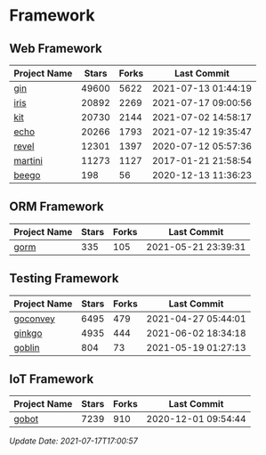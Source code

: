 # Framework

## Web Framework
| Project Name | Stars | Forks | Last Commit |
| ------------ | ----- | ----- | ----------- |
| [gin](https://github.com/gin-gonic/gin) | 49600 | 5622 | 2021-07-13 01:44:19 |
| [iris](https://github.com/kataras/iris) | 20892 | 2269 | 2021-07-17 09:00:56 |
| [kit](https://github.com/go-kit/kit) | 20730 | 2144 | 2021-07-02 14:58:17 |
| [echo](https://github.com/labstack/echo) | 20266 | 1793 | 2021-07-12 19:35:47 |
| [revel](https://github.com/revel/revel) | 12301 | 1397 | 2020-07-12 05:57:36 |
| [martini](https://github.com/go-martini/martini) | 11273 | 1127 | 2017-01-21 21:58:54 |
| [beego](https://github.com/astaxie/beego) | 198 | 56 | 2020-12-13 11:36:23 |

## ORM Framework
| Project Name | Stars | Forks | Last Commit |
| ------------ | ----- | ----- | ----------- |
| [gorm](https://github.com/jinzhu/gorm) | 335 | 105 | 2021-05-21 23:39:31 |

## Testing Framework
| Project Name | Stars | Forks | Last Commit |
| ------------ | ----- | ----- | ----------- |
| [goconvey](https://github.com/smartystreets/goconvey) | 6495 | 479 | 2021-04-27 05:44:01 |
| [ginkgo](https://github.com/onsi/ginkgo) | 4935 | 444 | 2021-06-02 18:34:18 |
| [goblin](https://github.com/franela/goblin) | 804 | 73 | 2021-05-19 01:27:13 |

## IoT Framework
| Project Name | Stars | Forks | Last Commit |
| ------------ | ----- | ----- | ----------- |
| [gobot](https://github.com/hybridgroup/gobot) | 7239 | 910 | 2020-12-01 09:54:44 |

*Update Date: 2021-07-17T17:00:57*